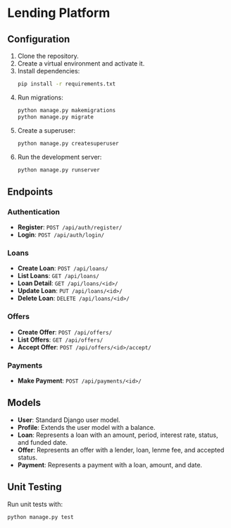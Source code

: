 # Lending Platform

## Configuration

1. Clone the repository.
2. Create a virtual environment and activate it.
3. Install dependencies:
   ```bash
   pip install -r requirements.txt
   ```
4. Run migrations:
   ```bash
   python manage.py makemigrations
   python manage.py migrate
   ```
5. Create a superuser:
   ```bash
   python manage.py createsuperuser
   ```
6. Run the development server:
   ```bash
   python manage.py runserver
   ```

## Endpoints

### Authentication

- **Register**: `POST /api/auth/register/`
- **Login**: `POST /api/auth/login/`

### Loans

- **Create Loan**: `POST /api/loans/`
- **List Loans**: `GET /api/loans/`
- **Loan Detail**: `GET /api/loans/<id>/`
- **Update Loan**: `PUT /api/loans/<id>/`
- **Delete Loan**: `DELETE /api/loans/<id>/`

### Offers

- **Create Offer**: `POST /api/offers/`
- **List Offers**: `GET /api/offers/`
- **Accept Offer**: `POST /api/offers/<id>/accept/`

### Payments

- **Make Payment**: `POST /api/payments/<id>/`

## Models

- **User**: Standard Django user model.
- **Profile**: Extends the user model with a balance.
- **Loan**: Represents a loan with an amount, period, interest rate, status, and funded date.
- **Offer**: Represents an offer with a lender, loan, lenme fee, and accepted status.
- **Payment**: Represents a payment with a loan, amount, and date.

## Unit Testing

Run unit tests with:

```bash
python manage.py test
```
